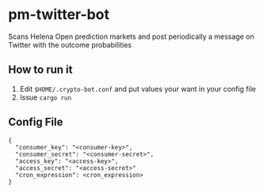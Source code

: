 # pm-twitter-bot
Scans Helena Open prediction markets and
post periodically a message on Twitter with the outcome probabilities


## How to run it
1. Edit ```$HOME/.crypto-bot.conf``` and put values your want in your config file
2. Issue ```cargo run```

## Config File
```
{
  "consumer_key": "<consumer-key>",
  "consumer_secret": "<consumer-secret>",
  "access_key": "<access-key>",
  "access_secret": "<access-secret>"
  "cron_expression": <cron_expression>
}
```

